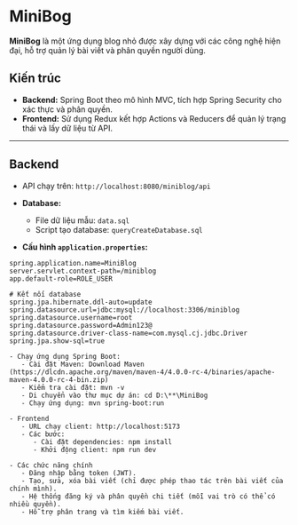 # MiniBog

**MiniBog** là một ứng dụng blog nhỏ được xây dựng với các công nghệ hiện đại, hỗ trợ quản lý bài viết và phân quyền người dùng.  

## Kiến trúc
- **Backend:** Spring Boot theo mô hình MVC, tích hợp Spring Security cho xác thực và phân quyền.  
- **Frontend:** Sử dụng Redux kết hợp Actions và Reducers để quản lý trạng thái và lấy dữ liệu từ API.  

---

## Backend
- API chạy trên: `http://localhost:8080/miniblog/api`  
- **Database:**  
  - File dữ liệu mẫu: `data.sql`  
  - Script tạo database: `queryCreateDatabase.sql`  

- **Cấu hình `application.properties`:**
```properties
spring.application.name=MiniBlog
server.servlet.context-path=/miniblog
app.default-role=ROLE_USER

# Kết nối database
spring.jpa.hibernate.ddl-auto=update
spring.datasource.url=jdbc:mysql://localhost:3306/miniblog
spring.datasource.username=root
spring.datasource.password=Admin123@
spring.datasource.driver-class-name=com.mysql.cj.jdbc.Driver
spring.jpa.show-sql=true

- Chạy ứng dụng Spring Boot:
   - Cài đặt Maven: Download Maven (https://dlcdn.apache.org/maven/maven-4/4.0.0-rc-4/binaries/apache-maven-4.0.0-rc-4-bin.zip)
   - Kiểm tra cài đặt: mvn -v
   - Di chuyển vào thư mục dự án: cd D:\**\MiniBog
   - Chạy ứng dụng: mvn spring-boot:run

- Frontend
   - URL chạy client: http://localhost:5173
   - Các bước:
      - Cài đặt dependencies: npm install
      - Khởi động client: npm run dev

- Các chức năng chính
   - Đăng nhập bằng token (JWT).
   - Tạo, sửa, xóa bài viết (chỉ được phép thao tác trên bài viết của chính mình).
   - Hệ thống đăng ký và phân quyền chi tiết (mỗi vai trò có thể có nhiều quyền).
   - Hỗ trợ phân trang và tìm kiếm bài viết.
